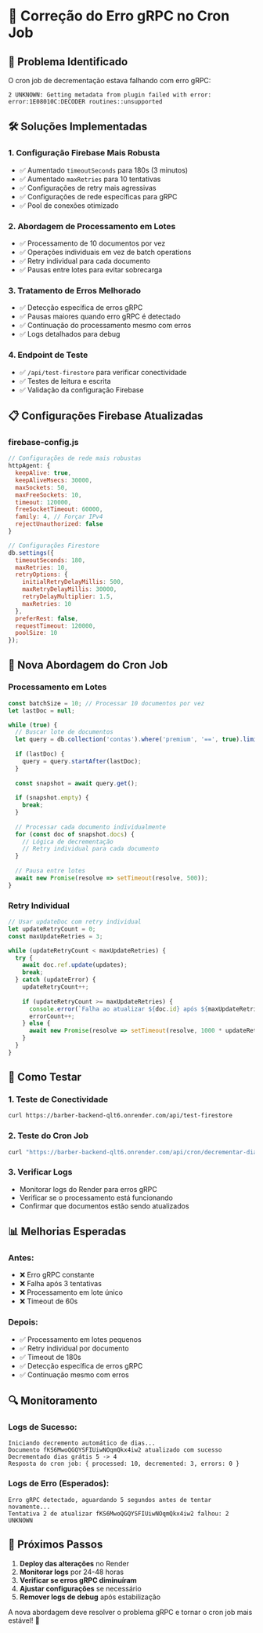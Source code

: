 # 🔧 Correção do Erro gRPC no Cron Job

## 🚨 Problema Identificado
O cron job de decrementação estava falhando com erro gRPC:
```
2 UNKNOWN: Getting metadata from plugin failed with error: error:1E08010C:DECODER routines::unsupported
```

## 🛠️ Soluções Implementadas

### **1. Configuração Firebase Mais Robusta**
- ✅ Aumentado `timeoutSeconds` para 180s (3 minutos)
- ✅ Aumentado `maxRetries` para 10 tentativas
- ✅ Configurações de retry mais agressivas
- ✅ Configurações de rede específicas para gRPC
- ✅ Pool de conexões otimizado

### **2. Abordagem de Processamento em Lotes**
- ✅ Processamento de 10 documentos por vez
- ✅ Operações individuais em vez de batch operations
- ✅ Retry individual para cada documento
- ✅ Pausas entre lotes para evitar sobrecarga

### **3. Tratamento de Erros Melhorado**
- ✅ Detecção específica de erros gRPC
- ✅ Pausas maiores quando erro gRPC é detectado
- ✅ Continuação do processamento mesmo com erros
- ✅ Logs detalhados para debug

### **4. Endpoint de Teste**
- ✅ `/api/test-firestore` para verificar conectividade
- ✅ Testes de leitura e escrita
- ✅ Validação da configuração Firebase

## 📋 Configurações Firebase Atualizadas

### **firebase-config.js**
```javascript
// Configurações de rede mais robustas
httpAgent: {
  keepAlive: true,
  keepAliveMsecs: 30000,
  maxSockets: 50,
  maxFreeSockets: 10,
  timeout: 120000,
  freeSocketTimeout: 60000,
  family: 4, // Forçar IPv4
  rejectUnauthorized: false
}

// Configurações Firestore
db.settings({
  timeoutSeconds: 180,
  maxRetries: 10,
  retryOptions: {
    initialRetryDelayMillis: 500,
    maxRetryDelayMillis: 30000,
    retryDelayMultiplier: 1.5,
    maxRetries: 10
  },
  preferRest: false,
  requestTimeout: 120000,
  poolSize: 10
});
```

## 🔄 Nova Abordagem do Cron Job

### **Processamento em Lotes**
```javascript
const batchSize = 10; // Processar 10 documentos por vez
let lastDoc = null;

while (true) {
  // Buscar lote de documentos
  let query = db.collection('contas').where('premium', '==', true).limit(batchSize);
  
  if (lastDoc) {
    query = query.startAfter(lastDoc);
  }
  
  const snapshot = await query.get();
  
  if (snapshot.empty) {
    break;
  }
  
  // Processar cada documento individualmente
  for (const doc of snapshot.docs) {
    // Lógica de decrementação
    // Retry individual para cada documento
  }
  
  // Pausa entre lotes
  await new Promise(resolve => setTimeout(resolve, 500));
}
```

### **Retry Individual**
```javascript
// Usar updateDoc com retry individual
let updateRetryCount = 0;
const maxUpdateRetries = 3;

while (updateRetryCount < maxUpdateRetries) {
  try {
    await doc.ref.update(updates);
    break;
  } catch (updateError) {
    updateRetryCount++;
    
    if (updateRetryCount >= maxUpdateRetries) {
      console.error(`Falha ao atualizar ${doc.id} após ${maxUpdateRetries} tentativas`);
      errorCount++;
    } else {
      await new Promise(resolve => setTimeout(resolve, 1000 * updateRetryCount));
    }
  }
}
```

## 🧪 Como Testar

### **1. Teste de Conectividade**
```bash
curl https://barber-backend-qlt6.onrender.com/api/test-firestore
```

### **2. Teste do Cron Job**
```bash
curl "https://barber-backend-qlt6.onrender.com/api/cron/decrementar-dias?token=123456"
```

### **3. Verificar Logs**
- Monitorar logs do Render para erros gRPC
- Verificar se o processamento está funcionando
- Confirmar que documentos estão sendo atualizados

## 📊 Melhorias Esperadas

### **Antes:**
- ❌ Erro gRPC constante
- ❌ Falha após 3 tentativas
- ❌ Processamento em lote único
- ❌ Timeout de 60s

### **Depois:**
- ✅ Processamento em lotes pequenos
- ✅ Retry individual por documento
- ✅ Timeout de 180s
- ✅ Detecção específica de erros gRPC
- ✅ Continuação mesmo com erros

## 🔍 Monitoramento

### **Logs de Sucesso:**
```
Iniciando decremento automático de dias...
Documento fKS6MwoQGQYSFIUiwNOqmQkx4iw2 atualizado com sucesso
Decrementado dias grátis 5 -> 4
Resposta do cron job: { processed: 10, decremented: 3, errors: 0 }
```

### **Logs de Erro (Esperados):**
```
Erro gRPC detectado, aguardando 5 segundos antes de tentar novamente...
Tentativa 2 de atualizar fKS6MwoQGQYSFIUiwNOqmQkx4iw2 falhou: 2 UNKNOWN
```

## 🚀 Próximos Passos

1. **Deploy das alterações** no Render
2. **Monitorar logs** por 24-48 horas
3. **Verificar se erros gRPC diminuíram**
4. **Ajustar configurações** se necessário
5. **Remover logs de debug** após estabilização

A nova abordagem deve resolver o problema gRPC e tornar o cron job mais estável! 🎯 